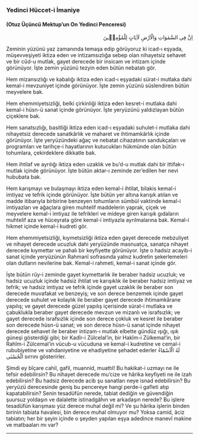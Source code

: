 ### Yedinci Hüccet-i İmaniye
#### (Otuz Üçüncü Mektup’un On Yedinci Penceresi)
<p class="arabic" dir="rtl">اِنَّ فِى السَّمٰوَاتِ وَالْاَرْضِ لَاٰيَاتٍ لِلْمُؤْمِنٖينَ</p>

Zeminin yüzünü yaz zamanında temaşa edip görüyoruz ki icad-ı eşyada, müşevveşiyeti iktiza eden ve intizamsızlığa sebep olan nihayetsiz sehavet ve bir cûd-u mutlak, gayet derecede bir insicam ve intizam içinde görünüyor. İşte zemin yüzünü tezyin eden bütün nebatatı gör.

Hem mizansızlığı ve kabalığı iktiza eden icad-ı eşyadaki sürat-i mutlaka dahi kemal-i mevzuniyet içinde görünüyor. İşte zemin yüzünü süslendiren bütün meyvelere bak.

Hem ehemmiyetsizliği, belki çirkinliği iktiza eden kesret-i mutlaka dahi kemal-i hüsn-ü sanat içinde görünüyor. İşte yeryüzünü yaldızlayan bütün çiçeklere bak.

Hem sanatsızlığı, basitliği iktiza eden icad-ı eşyadaki suhulet-i mutlaka dahi nihayetsiz derecede sanatkârlık ve maharet ve ihtimamkârlık içinde görünüyor. İşte yeryüzündeki ağaç ve nebatat cihazatının sandukçaları ve programları ve tarihçe-i hayatlarının kutucukları hükmünde olan bütün tohumlara, çekirdeklere dikkatle bak.

Hem ihtilaf ve ayrılığı iktiza eden uzaklık ve bu’d-u mutlak dahi bir ittifak-ı mutlak içinde görünüyor. İşte bütün aktar-ı zeminde zer’edilen her nevi hububata bak.

Hem karışmayı ve bulaşmayı iktiza eden kemal-i ihtilat, bilakis kemal-i imtiyaz ve tefrik içinde görünüyor. İşte bütün yer altına karışık atılan ve madde itibarıyla birbirine benzeyen tohumların sümbül vaktinde kemal-i imtiyazları ve ağaçlara giren muhtelif maddelerin yaprak, çiçek ve meyvelere kemal-i imtiyaz ile tefrikleri ve mideye giren karışık gıdaların muhtelif aza ve hüceyrata göre kemal-i imtiyazla ayrılmalarına bak. Kemal-i hikmet içinde kemal-i kudreti gör.

Hem ehemmiyetsizliği, kıymetsizliği iktiza eden gayet derecede mebzuliyet ve nihayet derecede ucuzluk dahi yeryüzünde masnuatça, sanatça nihayet derecede kıymettar ve pahalı bir keyfiyette görünüyor. İşte o hadsiz acayib-i sanat içinde yeryüzünün Rahmanî sofrasında yalnız kudretin şekerlemeleri olan dutların nevilerine bak. Kemal-i rahmeti, kemal-i sanat içinde gör.

İşte bütün rûy-i zeminde gayet kıymettarlık ile beraber hadsiz ucuzluk; ve hadsiz ucuzluk içinde hadsiz ihtilat ve karışıklık ile beraber hadsiz imtiyaz ve tefrik; ve hadsiz imtiyaz ve tefrik içinde gayet uzaklık ile beraber son derecede muvafakat ve benzeyiş; ve son derece benzemek içinde gayet derecede suhulet ve kolaylık ile beraber gayet derecede ihtimamkârane yapılış; ve gayet derecede güzel yapılış içerisinde sürat-i mutlaka ve çabuklukla beraber gayet derecede mevzun ve mizanlı ve israfsızlık; ve gayet derecede israfsızlık içinde son derece çokluk ve kesret ile beraber son derecede hüsn-ü sanat; ve son derece hüsn-ü sanat içinde nihayet derecede sehavet ile beraber intizam-ı mutlak elbette gündüz ışığı, ışık güneşi gösterdiği gibi; bir Kadîr-i Zülcelal’in, bir Hakîm-i Zülkemal’in, bir Rahîm-i Zülcemal’in vücub-u vücuduna ve kemal-i kudretine ve cemal-i rububiyetine ve vahdaniyetine ve ehadiyetine şehadet ederler <span class="arabic" dir="rtl">لَهُ الْاَسْمَٓاءُ الْحُسْنٰى</span> sırrını gösterirler.

Şimdi ey bîçare cahil, gafil, muannid, muattıl! Bu hakikat-i uzmayı ne ile tefsir edebilirsin? Bu nihayet derecede mu’cize ve hârika keyfiyeti ne ile izah edebilirsin? Bu hadsiz derecede acib şu sanatları neye isnad edebilirsin? Bu yeryüzü derecesinde geniş bu pencereye hangi perde-i gafleti atıp kapatabilirsin? Senin tesadüfün nerede, tabiat dediğin ve güvendiğin şuursuz yoldaşın ve dalalette istinadgâhın ve arkadaşın nerede? Bu işlere tesadüfün karışması yüz derece muhal değil mi? Ve şu hârika işlerin binden birinin tabiata havalesi, bin derece muhal olmuyor mu? Yoksa camid, âciz tabiatın; her bir şeyin içinde o şeyden yapılan eşya adedince manevî makine ve matbaaları mı var?

***

